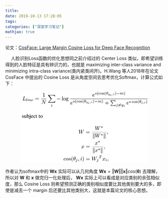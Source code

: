 ```yaml
---
title: 
date: 2019-10-13 17:28:05
tags:
categories: ["深度学习笔记"]
mathjax: true
---
```


论文：[CosFace: Large Margin Cosine Loss for Deep Face Recognition](https://arxiv.org/pdf/1801.09414.pdf)
<!-- more -->

&emsp; 人脸识别Loss函数的优化思想同之前介绍过的 Center Loss 类似，即希望训练得到的人脸特征是具有辨识力的，也就是  maximizing inter-class
variance and minimizing intra-class variance(类内紧类间开)。H.Wang 等人2018年在论文 CosFace 中提出的 Cosine Loss 是从角度空间去思考优化Softmax，计算公式如下：

<div align=center>
  <img src="https://github.com/JuneXia/JuneXia.github.io/raw/hexo/source/images/ml/cosface1.jpg" width = 80% height = 80% />
</div>

作者认为softmax中的 
$\boldsymbol{Wx}$ 
实际可以从几何角度 
$\boldsymbol{Wx} =  \Vert \boldsymbol{W} \Vert \Vert \boldsymbol{x} \Vert cos(\boldsymbol{\theta})$
去理解，所以对 
$\boldsymbol{W}$ 和 $\boldsymbol{x}$ 
做完归一化处理后，
$\boldsymbol{Wx}$ 实际上可以看成是对应类别的余弦相似度，那么 Cosine Loss 则希望预测正确的类别相似度要比其他类别要大的多，即使是减去一个 margin 后还要比其他类别大，这就是本篇论文的核心思想。

